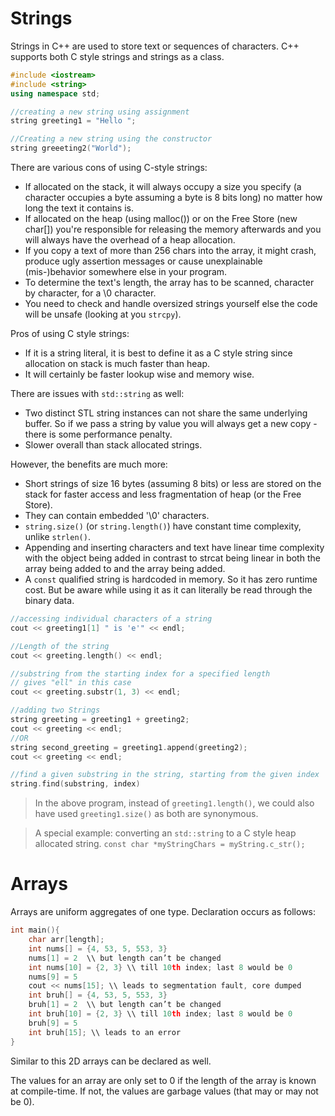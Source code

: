 
# Strings

Strings in C++ are used to store text or sequences of characters. C++ supports both C style strings and strings as a class.


```cpp
#include <iostream>
#include <string>
using namespace std;

//creating a new string using assignment
string greeting1 = "Hello ";

//Creating a new string using the constructor
string greeeting2("World");
```


There are various cons of using C-style strings:

- If allocated on the stack, it will always occupy a size you specify (a character occupies a byte assuming a byte is 8 bits long) no matter how long the text it contains is.
- If allocated on the heap (using malloc()) or on the Free Store (new char[]) you're responsible for releasing the memory afterwards and you will always have the overhead of a heap allocation. 
- If you copy a text of more than 256 chars into the array, it might crash, produce ugly assertion messages or cause unexplainable (mis-)behavior somewhere else in your program.
- To determine the text's length, the array has to be scanned, character by character, for a \\0 character. 
- You need to check and handle oversized strings yourself else the code will be unsafe (looking at you `strcpy`).

Pros of using C style strings:

- If it is a string literal, it is best to define it as a C style string since allocation on stack is much faster than heap.
- It will certainly be faster lookup wise and memory wise.

There are issues with `std::string` as well:

- Two distinct STL string instances can not share the same underlying buffer. So if we pass a string by value you will always get a new copy - there is some performance penalty.
- Slower overall than stack allocated strings.

However, the benefits are much more:

- Short strings of size 16 bytes (assuming 8 bits) or less are stored on the stack for faster access and less fragmentation of heap (or the Free Store).
- They can contain embedded '\\0' characters.
- `string.size()` (or `string.length()`) have constant time complexity, unlike `strlen()`.
- Appending and inserting characters and text have linear time complexity with the object being added in contrast to strcat being linear in both the array being added to and the array being added.
- A `const` qualified string is hardcoded in memory. So it has zero runtime cost. But be aware while using it as it can literally be read through the binary data.


```cpp
//accessing individual characters of a string
cout << greeting1[1] " is 'e'" << endl;

//Length of the string
cout << greeting.length() << endl;

//substring from the starting index for a specified length
// gives "ell" in this case
cout << greeting.substr(1, 3) << endl;

//adding two Strings
string greeting = greeting1 + greeting2;
cout << greeting << endl;
//OR 
string second_greeting = greeting1.append(greeting2);
cout << greeting << endl;

//find a given substring in the string, starting from the given index
string.find(substring, index)
```
> In the above program, instead of `greeting1.length()`, we could also have used `greeting1.size()` as both are synonymous.

> A special example: converting an `std::string` to a C style heap allocated string. `const char *myStringChars = myString.c_str();`


# Arrays

Arrays are uniform aggregates of one type. Declaration occurs as follows:

```cpp
int main(){
    char arr[length];
    int nums[] = {4, 53, 5, 553, 3}
    nums[1] = 2  \\ but length can’t be changed
    int nums[10] = {2, 3} \\ till 10th index; last 8 would be 0
    nums[9] = 5
    cout << nums[15]; \\ leads to segmentation fault, core dumped
    int bruh[] = {4, 53, 5, 553, 3}
    bruh[1] = 2  \\ but length can’t be changed
    int bruh[10] = {2, 3} \\ till 10th index; last 8 would be 0
    bruh[9] = 5
    int bruh[15]; \\ leads to an error
}
```

Similar to this 2D arrays can be declared as well.

The values for an array are only set to 0 if the length of the array is known at compile-time. If not, the values are garbage values (that may or may not be 0).
